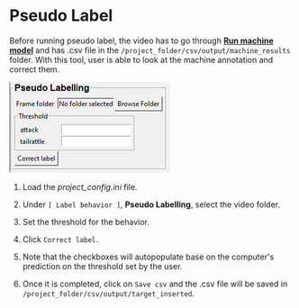 # Pseudo Label
Before running pseudo label, the video has to go through [**Run machine model**](https://github.com/sgoldenlab/simba/blob/master/docs/tutorial.md#step-8-run-machine-model) and has .csv file in the `/project_folder/csv/output/machine_results` folder.
With this tool, user is able to look at the machine annotation and correct them.

![](/images/pseudolabel.PNG)

1. Load the *project_config.ini* file.

2. Under `[ Label behavior ]`, **Pseudo Labelling**, select the video folder.

3. Set the threshold for the behavior.

4. Click `Correct label`.

5. Note that the checkboxes will autopopulate base on the computer's prediction on the threshold set by the user.

6. Once it is completed, click on `Save csv` and the .csv file will be saved in `/project_folder/csv/output/target_inserted`.
